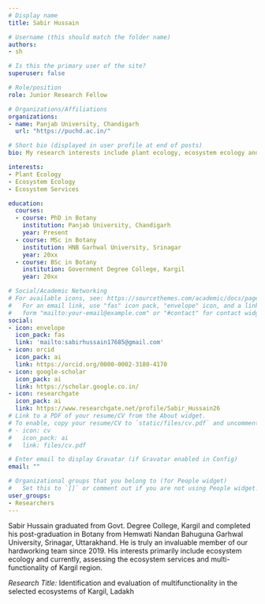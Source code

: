 ```yaml
---
# Display name
title: Sabir Hussain

# Username (this should match the folder name)
authors:
- sh

# Is this the primary user of the site?
superuser: false

# Role/position
role: Junior Research Fellow

# Organizations/Affiliations
organizations:
- name: Panjab University, Chandigarh
  url: "https://puchd.ac.in/"

# Short bio (displayed in user profile at end of posts)
bio: My research interests include plant ecology, ecosystem ecology and ecosystem services.

interests:
- Plant Ecology
- Ecosystem Ecology
- Ecosystem Services

education:
  courses:
  - course: PhD in Botany
    institution: Panjab University, Chandigarh
    year: Present
  - course: MSc in Botany
    institution: HNB Garhwal University, Srinagar
    year: 20xx
  - course: BSc in Botany
    institution: Government Degree College, Kargil
    year: 20xx

# Social/Academic Networking
# For available icons, see: https://sourcethemes.com/academic/docs/page-builder/#icons
#   For an email link, use "fas" icon pack, "envelope" icon, and a link in the
#   form "mailto:your-email@example.com" or "#contact" for contact widget.
social:
- icon: envelope
  icon_pack: fas
  link: 'mailto:sabirhussain17685@gmail.com'
- icon: orcid
  icon_pack: ai
  link: https://orcid.org/0000-0002-3180-4170
- icon: google-scholar
  icon_pack: ai
  link: https://scholar.google.co.in/
- icon: researchgate
  icon_pack: ai
  link: https://www.researchgate.net/profile/Sabir_Hussain26
# Link to a PDF of your resume/CV from the About widget.
# To enable, copy your resume/CV to `static/files/cv.pdf` and uncomment the lines below.
# - icon: cv
#   icon_pack: ai
#   link: files/cv.pdf

# Enter email to display Gravatar (if Gravatar enabled in Config)
email: ""

# Organizational groups that you belong to (for People widget)
#   Set this to `[]` or comment out if you are not using People widget.
user_groups:
- Researchers
---
```


Sabir Hussain graduated from Govt. Degree College, Kargil and completed his post-graduation in Botany from Hemwati Nandan Bahuguna Garhwal University, Srinagar, Uttarakhand. He is truly an invaluable member of our hardworking team since 2019. His interests primarily include ecosystem ecology and currently, assessing the ecosystem services and multi-functionality of Kargil region.

*Research Title:* Identification and evaluation of multifunctionality in the selected ecosystems of Kargil, Ladakh

